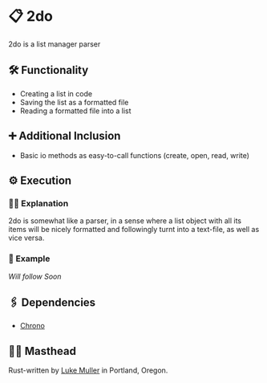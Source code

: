 # 📋 2do
2do is a list manager parser

## 🛠 Functionality
- Creating a list in code
- Saving the list as a formatted file
- Reading a formatted file into a list

## ➕ Additional Inclusion
- Basic io methods as easy-to-call functions (create, open, read, write)

## ⚙️ Execution
### 💁🏼 Explanation
2do is somewhat like a parser, in a sense where a list object with all
its items will be nicely formatted and followingly turnt into a text-file, as well as vice versa.
### 📝 Example
*Will follow Soon*


## 🖇 Dependencies
- [Chrono](https://github.com/lifthrasiir/rust-chrono)

## 👨‍🎨 Masthead
Rust-written by [Luke Muller](https://twitter.com/betaluki) in Portland, Oregon.
